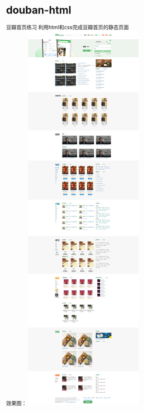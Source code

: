 # douban-html
豆瓣首页练习
利用html和css完成豆瓣首页的静态页面
<br>
效果图：
![image](https://github.com/bzy008/douban-html/blob/master/%E8%B1%86%E7%93%A3.png)
